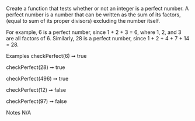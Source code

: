 Create a function that tests whether or not an integer is a perfect number. A perfect number is a number that can be written as the sum of its factors, (equal to sum of its proper divisors) excluding the number itself.

For example, 6 is a perfect number, since 1 + 2 + 3 = 6, where 1, 2, and 3 are all factors of 6. Similarly, 28 is a perfect number, since 1 + 2 + 4 + 7 + 14 = 28.

Examples
checkPerfect(6) ➞ true

checkPerfect(28) ➞ true

checkPerfect(496) ➞ true

checkPerfect(12) ➞ false

checkPerfect(97) ➞ false

Notes
N/A